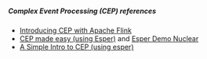 ##### Complex Event Processing (CEP) references

- [Introducing CEP with Apache Flink](http://flink.apache.org./news/2016/04/06/cep-monitoring.html)
- [CEP made easy (using Esper)](https://dzone.com/articles/complex-event-processing-made) and [Esper Demo Nuclear](https://github.com/corsoft/esper-demo-nuclear)
- [A Simple Intro to CEP (using esper)](https://opencredo.com/a-simple-introduction-to-complex-event-processing-stock-ticker-end-to-end-sample/)
